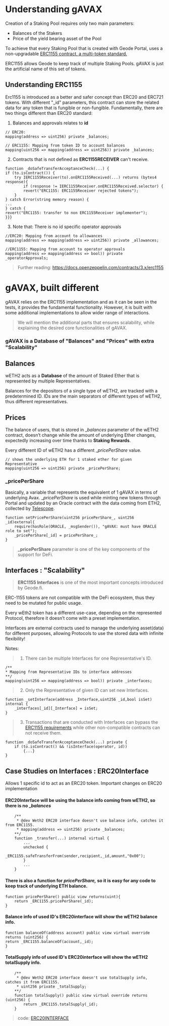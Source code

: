 # Understanding gAVAX
 Creation of a Staking Pool requires only two main parameters:
-   Balances of the Stakers
-   Price of the yield bearing asset of the Pool

To achieve that every Staking Pool that is created with Geode Portal, uses a non-upgradable [ERC1155 contract, a multi-token standard.](https://eips.ethereum.org/EIPS/eip-1155)

ERC1155 allows Geode to keep track of multiple Staking Pools. gAVAX is just the artificial name of this set of tokens.

## Understanding ERC1155
Erc1155 is introduced as a better and safer concept than ERC20 and ERC721 tokens. With different "_id" parameters, this contract can store the related data for any token that is fungible or non-fungible.
Fundamentally, there are two things different than ERC20 standard:
1. Balances and approvals relates to **id**
```
// ERC20: 
mapping(address => uint256) private _balances;

// ERC1155: Mapping from token ID to account balances
mapping(uint256 => mapping(address => uint256)) private _balances;
```
2.  Contracts that is not defined as **ERC1155RECEIVER** can't receive.
```
function _doSafeTransferAcceptanceCheck(...) {
if (to.isContract()) {
	try IERC1155Receiver(to).onERC1155Received(...) returns (bytes4 response){
		if (response != IERC1155Receiver.onERC1155Received.selector) {
		revert("ERC1155: ERC1155Receiver rejected tokens");
	}
} catch Error(string memory reason) {
...
} catch {
revert("ERC1155: transfer to non ERC1155Receiver implementer");
}}}
```
3. Note that: There is no id specific operator approvals
```
//ERC20: Mapping from account to allowances
mapping(address => mapping(address => uint256)) private _allowances;

//ERC1155: Mapping from account to operator approvals
mapping(address => mapping(address => bool)) private _operatorApprovals;
```
> Further reading: https://docs.openzeppelin.com/contracts/3.x/erc1155

# gAVAX, built different
gAVAX relies on the ERC1155 implementation and as it can be seen in the tests, it provides the fundamental functionality. However, it is built with some additional implementations to allow wider range of interactions.

> We will mention the additional parts that ensures scalability, while explaining the desired core functionalities of gAVAX.
 
 ### gAVAX is a Database of "Balances" and "Prices" with extra "Scalability"

## Balances
wETH2 acts as a **Database** of the amount of Staked Ether that is represented by multiple Representatives.

Balances for the depositors of a single type of wETH2, are tracked with a predetermined ID. IDs are the main separators of different types of wETH2, thus different representatives.

## Prices
The balance of users, that is stored in __balances_ parameter of the wETH2 contract, doesn’t change while the amount of underlying Ether changes, expectedly increasing over time thanks to **Staking Rewards**.

Every different ID of wETH2 has a different __pricePerShare_ value.
```
// shows the underlying ETH for 1 staked ether for given Representative
mapping(uint256 => uint256) private _pricePerShare;
```

### **_pricePerShare**
Basically, a variable that represents the equivalent of 1 gAVAX in terms of underlying Avax.
__pricePerShare_ is used while minting new tokens through Portal and updated by an Oracle contract with the data coming from ETH2, collected by [Telescope](/o/-MkNl3E-DW6_qNfIAnOQ/s/OYJACYRa4PPsQooN8Wfk/fundamentals/key-components-of-geode-universe#telescope).
```
function setPricePerShare(uint256 pricePerShare_, uint256 _id)external{
	require(hasRole(ORACLE, _msgSender()), "gAVAX: must have ORACLE role to set");
	_pricePerShare[_id] = pricePerShare_;
}
```
> **_pricePerShare** parameter is one of the key components of the support for DeFi.

##  Interfaces : "Scalability"
> **ERC1155 Interfaces** is one of the most important concepts introduced by Geode.fi.

ERC-1155 tokens are not compatible with the DeFi ecosystem, thus they need to be mutated for public usage.

Every wEth2 token has a different use-case, depending on the represented Protocol, therefore it doesn’t come with a preset implementation.

Interfaces are external contracts used to manage the underlying asset(data) for different purposes, allowing Protocols to use the stored data with infinite flexibility!

Notes:
> 1. There can be multiple Interfaces for one Representative's ID.
```
/**
* Mapping from Representative IDs to interface addresses
**/
mapping(uint256 => mapping(address => bool)) private _interfaces;
```
> 2. Only the Representative of given ID can set new Interfaces.
```
function _setInterface(address _Interface,uint256 _id,bool isSet) internal {
	_interfaces[_id][_Interface] = isSet;
}
```

> 3. Transactions that are conducted with Interfaces can bypass the [ERC1155 requirements](https://eips.ethereum.org/EIPS/eip-1155#erc-1155-token-receiver) while other non-compatible contracts can not receive them.
```
function _doSafeTransferAcceptanceCheck(...) private {
	if (to.isContract() && !isInterface(operator, id))
		{...}
}
```

## Case Studies on Interfaces :  ERC20Interface 

Allows 1 specific id to act as an ERC20 token. Important changes on ERC20 implementation

####  ERC20Interface will be using the balance info coming from wETH2, so there is no __balances_

```
    /**
     * @dev Weth2 ERC20 interface doesn't use balance info, catches it from ERC1155.
     * mapping(address => uint256) private _balances;
    **/ 
    function _transfer(...) internal virtual {
        ...
        unchecked {
            _ERC1155.safeTransferFrom(sender,recipient,_id,amount,"0x00");
        }
        ...
    }
```
  
#### There is also a function for _pricePerShare,_ so it is easy for any code to keep track of underlying ETH balance.
```
function pricePerShare() public view returns(uint){
	return _ERC1155.pricePerShare(_id);
}
```
#### Balance info of used ID's ERC20interface will show the wETH2 balance info.
```
function balanceOf(address account) public view virtual override returns (uint256) {
return _ERC1155.balanceOf(account,_id);
}
```
####  TotalSupply info of used ID's ERC20interface will show the wETH2 totalSupply info.
```
    /**
     * @dev Weth2 ERC20 interface doesn't use totalSupply info, catches it from ERC1155.
     * uint256 private _totalSupply;
    **/ 
    function totalSupply() public view virtual override returns (uint256) {
        return _ERC1155.totalSupply(_id);
    }
```

> code: [ERC20INTERFACE](../contracts/Portal/gAvaxInterfaces/ERC20Interface.sol)